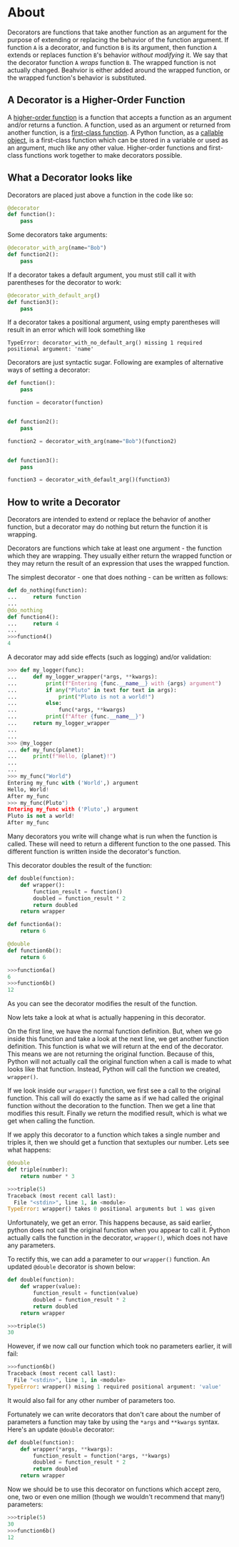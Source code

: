 # About

Decorators are functions that take another function as an argument for the purpose of extending or replacing the behavior of the function argument.
If function `A` is a decorator, and function `B` is its argument, then function `A` extends or replaces function `B`'s behavior _without modifying_ it.
We say that the decorator function `A` _wraps_ function `B`.
The wrapped function is not actually changed.
Beahvior is either added around the wrapped function, or the wrapped function's behavior is substituted.

## A Decorator is a Higher-Order Function

A [higher-order function][higher-order functions] is a function that accepts a function as an argument and/or returns a function.
A function, used as an argument or returned from another function, is a [first-class function][first-class functions].
A Python function, as a [callable object][callable object], is a first-class function which can be stored in a variable or used as an argument, much like any other value.
Higher-order functions and first-class functions work together to make decorators possible.

## What a Decorator looks like

Decorators are placed just above a function in the code like so:

```python
@decorator
def function():
    pass
```

Some decorators take arguments:

```python
@decorator_with_arg(name="Bob")
def function2():
    pass
```

If a decorator takes a default argument, you must still call it with parentheses for the decorator to work:

```python
@decorator_with_default_arg()
def function3():
    pass
```

If a decorator takes a positional argument, using empty parentheses will result in an error which will look something like

```
TypeError: decorator_with_no_default_arg() missing 1 required positional argument: 'name'
```

Decorators are just syntactic sugar.
Following are examples of alternative ways of setting a decorator:

```python
def function():
    pass

function = decorator(function)


def function2():
    pass

function2 = decorator_with_arg(name="Bob")(function2)


def function3():
    pass

function3 = decorator_with_default_arg()(function3)
```

## How to write a Decorator

Decorators are intended to extend or replace the behavior of another function, but a decorator may do nothing but return the function it is wrapping.

Decorators are functions which take at least one argument - the function which they are wrapping.
They usually either return the wrapped function or they may return the result of an expression that uses the wrapped function.

The simplest decorator - one that does nothing - can be written as follows:
```python
def do_nothing(function):
...     return function
... 
@do_nothing
def function4():
...     return 4
... 
>>>function4()
4

```

A decorator may add side effects (such as logging) and/or validation:

```python
>>> def my_logger(func):
...     def my_logger_wrapper(*args, **kwargs):
...         print(f"Entering {func.__name__} with {args} argument")
...         if any("Pluto" in text for text in args):
...             print("Pluto is not a world!")
...         else:
...             func(*args, **kwargs)
...         print(f"After {func.__name__}")
...     return my_logger_wrapper
... 
... 
>>> @my_logger
... def my_func(planet):
...     print(f"Hello, {planet}!")
... 
... 
>>> my_func("World")
Entering my_func with ('World',) argument
Hello, World!
After my_func
>>> my_func(Pluto")
Entering my_func with ('Pluto',) argument
Pluto is not a world!
After my_func

```

Many decorators you write will change what is run when the function is called.
These will need to return a different function to the one passed.
This different function is written inside the decorator's function.

This decorator doubles the result of the function:
```python
def double(function):
    def wrapper():
        function_result = function()
        doubled = function_result * 2
        return doubled
    return wrapper
```
```python
def function6a():
    return 6

@double
def function6b():
    return 6
```
```python
>>>function6a()
6
>>>function6b()
12
```
As you can see the decorator modifies the result of the function.

Now lets take a look at what is actually happening in this decorator.

On the first line, we have the normal function definition.
But, when we go inside this function and take a look at the next line, we get another function definition.
This function is what we will return at the end of the decorator.
This means we are not returning the original function.
Because of this, Python will not actually call the original function when a call is made to what looks like that function.
Instead, Python will call the function we created, `wrapper()`.

If we look inside our `wrapper()` function, we first see a call to the original function.
This call will do exactly the same as if we had called the original function without the decoration to the function.
Then we get a line that modifies this result.
Finally we return the modified result, which is what we get when calling the function.

If we apply this decorator to a function which takes a single number and triples it, then we should get a function that sextuples our number.
Lets see what happens:
```python
@double
def triple(number):
    return number * 3
```
```python
>>>triple(5)
Traceback (most recent call last):
  File "<stdin>", line 1, in <module>
TypeError: wrapper() takes 0 positional arguments but 1 was given
```
Unfortunately, we get an error.
This happens because, as said earlier, python does not call the original function when you appear to call it.
Python actually calls the function in the decorator, `wrapper()`, which does not have any parameters.

To rectify this, we can add a parameter to our `wrapper()` function.
An updated `@double` decorator is shown below:
```python
def double(function):
    def wrapper(value):
        function_result = function(value)
        doubled = function_result * 2
        return doubled
    return wrapper
```
```python
>>>triple(5)
30
```
However, if we now call our function which took no parameters earlier, it will fail:
```python
>>>function6b()
Traceback (most recent call last):
  File "<stdin>", line 1, in <module>
TypeError: wrapper() mising 1 required positional argument: 'value'
```
It would also fail for any other number of parameters too.

Fortunately we can write decorators that don't care about the number of parameters a function may take by using the `*args` and `**kwargs` syntax.
Here's an update `@double` decorator:
```python
def double(function):
    def wrapper(*args, **kwargs):
        function_result = function(*args, **kwargs)
        doubled = function_result * 2
        return doubled
    return wrapper
```
Now we should be to use this decorator on functions which accept zero, one, two or even one million (though we wouldn't recommend that many!) parameters:
```python
>>>triple(5)
30
>>>function6b()
12
```

[callable object]: https://www.pythonmorsels.com/callables/
[first-class functions]: https://www.geeksforgeeks.org/first-class-functions-python/
[higher-order functions]: https://www.geeksforgeeks.org/higher-order-functions-in-python/
